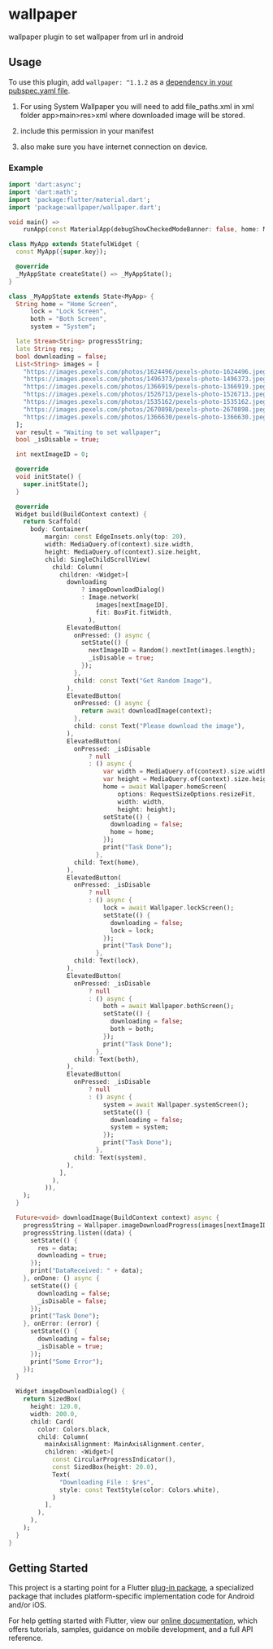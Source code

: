 # wallpaper

wallpaper plugin to set wallpaper from url in android
## Usage
To use this plugin, add `wallpaper: ^1.1.2` as a [dependency in your pubspec.yaml file](https://flutter.io/platform-plugins/).
1) For using System Wallpaper you will need to add file_paths.xml in xml folder
   app>main>res>xml where downloaded image will be stored.

2) include this permission in your manifest
   <uses-permission android:name="android.permission.INTERNET"/>
   <uses-permission android:name="android.permission.SET_WALLPAPER" />
   <uses-permission android:name="android.permission.READ_EXTERNAL_STORAGE"/>
   <uses-permission android:name="android.permission.WRITE_EXTERNAL_STORAGE"/>
   <uses-permission android:name="android.permission.ACCESS_NETWORK_STATE"/>

3) also make sure you have internet connection on device.
### Example


``` dart
import 'dart:async';
import 'dart:math';
import 'package:flutter/material.dart';
import 'package:wallpaper/wallpaper.dart';

void main() =>
    runApp(const MaterialApp(debugShowCheckedModeBanner: false, home: MyApp()));

class MyApp extends StatefulWidget {
  const MyApp({super.key});

  @override
  _MyAppState createState() => _MyAppState();
}

class _MyAppState extends State<MyApp> {
  String home = "Home Screen",
      lock = "Lock Screen",
      both = "Both Screen",
      system = "System";

  late Stream<String> progressString;
  late String res;
  bool downloading = false;
  List<String> images = [
    "https://images.pexels.com/photos/1624496/pexels-photo-1624496.jpeg",
    "https://images.pexels.com/photos/1496373/pexels-photo-1496373.jpeg",
    "https://images.pexels.com/photos/1366919/pexels-photo-1366919.jpeg",
    "https://images.pexels.com/photos/1526713/pexels-photo-1526713.jpeg",
    "https://images.pexels.com/photos/1535162/pexels-photo-1535162.jpeg",
    "https://images.pexels.com/photos/2670898/pexels-photo-2670898.jpeg",
    "https://images.pexels.com/photos/1366630/pexels-photo-1366630.jpeg"
  ];
  var result = "Waiting to set wallpaper";
  bool _isDisable = true;

  int nextImageID = 0;

  @override
  void initState() {
    super.initState();
  }

  @override
  Widget build(BuildContext context) {
    return Scaffold(
      body: Container(
          margin: const EdgeInsets.only(top: 20),
          width: MediaQuery.of(context).size.width,
          height: MediaQuery.of(context).size.height,
          child: SingleChildScrollView(
            child: Column(
              children: <Widget>[
                downloading
                    ? imageDownloadDialog()
                    : Image.network(
                        images[nextImageID],
                        fit: BoxFit.fitWidth,
                      ),
                ElevatedButton(
                  onPressed: () async {
                    setState(() {
                      nextImageID = Random().nextInt(images.length);
                      _isDisable = true;
                    });
                  },
                  child: const Text("Get Random Image"),
                ),
                ElevatedButton(
                  onPressed: () async {
                    return await downloadImage(context);
                  },
                  child: const Text("Please download the image"),
                ),
                ElevatedButton(
                  onPressed: _isDisable
                      ? null
                      : () async {
                          var width = MediaQuery.of(context).size.width;
                          var height = MediaQuery.of(context).size.height;
                          home = await Wallpaper.homeScreen(
                              options: RequestSizeOptions.resizeFit,
                              width: width,
                              height: height);
                          setState(() {
                            downloading = false;
                            home = home;
                          });
                          print("Task Done");
                        },
                  child: Text(home),
                ),
                ElevatedButton(
                  onPressed: _isDisable
                      ? null
                      : () async {
                          lock = await Wallpaper.lockScreen();
                          setState(() {
                            downloading = false;
                            lock = lock;
                          });
                          print("Task Done");
                        },
                  child: Text(lock),
                ),
                ElevatedButton(
                  onPressed: _isDisable
                      ? null
                      : () async {
                          both = await Wallpaper.bothScreen();
                          setState(() {
                            downloading = false;
                            both = both;
                          });
                          print("Task Done");
                        },
                  child: Text(both),
                ),
                ElevatedButton(
                  onPressed: _isDisable
                      ? null
                      : () async {
                          system = await Wallpaper.systemScreen();
                          setState(() {
                            downloading = false;
                            system = system;
                          });
                          print("Task Done");
                        },
                  child: Text(system),
                ),
              ],
            ),
          )),
    );
  }

  Future<void> downloadImage(BuildContext context) async {
    progressString = Wallpaper.imageDownloadProgress(images[nextImageID]);
    progressString.listen((data) {
      setState(() {
        res = data;
        downloading = true;
      });
      print("DataReceived: " + data);
    }, onDone: () async {
      setState(() {
        downloading = false;
        _isDisable = false;
      });
      print("Task Done");
    }, onError: (error) {
      setState(() {
        downloading = false;
        _isDisable = true;
      });
      print("Some Error");
    });
  }

  Widget imageDownloadDialog() {
    return SizedBox(
      height: 120.0,
      width: 200.0,
      child: Card(
        color: Colors.black,
        child: Column(
          mainAxisAlignment: MainAxisAlignment.center,
          children: <Widget>[
            const CircularProgressIndicator(),
            const SizedBox(height: 20.0),
            Text(
              "Downloading File : $res",
              style: const TextStyle(color: Colors.white),
            )
          ],
        ),
      ),
    );
  }
}


```
## Getting Started

This project is a starting point for a Flutter
[plug-in package](https://flutter.io/developing-packages/),
a specialized package that includes platform-specific implementation code for
Android and/or iOS.

For help getting started with Flutter, view our
[online documentation](https://flutter.io/docs), which offers tutorials,
samples, guidance on mobile development, and a full API reference.
